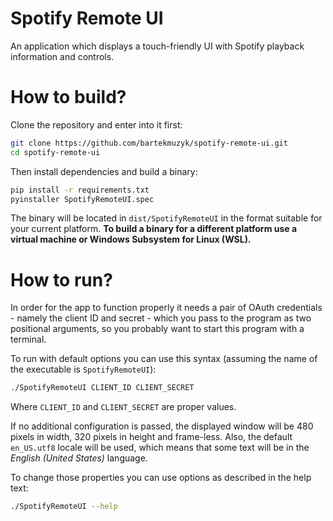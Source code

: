 # Spotify Remote UI
An application which displays a touch-friendly UI with Spotify playback information and controls.

# How to build?
Clone the repository and enter into it first:
```bash
git clone https://github.com/bartekmuzyk/spotify-remote-ui.git
cd spotify-remote-ui
```
Then install dependencies and build a binary:
```bash
pip install -r requirements.txt
pyinstaller SpotifyRemoteUI.spec
```
The binary will be located in `dist/SpotifyRemoteUI` in the format suitable for your current platform.
**To build a binary for a different platform use a virtual machine or Windows Subsystem for Linux (WSL).**

# How to run?
In order for the app to function properly it needs a pair of OAuth credentials - namely the client ID and secret - which
you pass to the program as two positional arguments, so you probably want to start this program with a terminal.

To run with default options you can use this syntax (assuming the name of the executable is `SpotifyRemoteUI`):
```bash
./SpotifyRemoteUI CLIENT_ID CLIENT_SECRET
```
Where `CLIENT_ID` and `CLIENT_SECRET` are proper values.

If no additional configuration is passed, the displayed window will be 480 pixels in width, 320 pixels in height and frame-less.
Also, the default `en_US.utf8` locale will be used, which means that some text will be in the *English (United States)* language.

To change those properties you can use options as described in the help text:
```bash
./SpotifyRemoteUI --help
```
